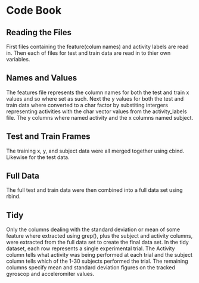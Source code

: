 # Code Book

## Reading the Files

First files containing the feature(colum names) and activity labels are read in. Then each of files for test and train data are read in to thier own variables. 

## Names and Values

The features file represents the column names for both the test and train x values and so where set as such. Next the y values for both the test and train data where converted to a char factor by substiting intergers representing activities with the char vector values from the activity_labels file. The y columns where named activity and the x columns named subject. 

## Test and Train Frames

The training x, y, and subject data were all merged together using cbind. Likewise for the test data.

## Full Data

The full test and train data were then combined into a full data set using rbind.

## Tidy

Only the columns dealing with the standard deviation or mean of some feature where extracted using grep(), plus the subject and activity columns, were extracted from the full data set to create the final data set. In the tidy dataset, each row represents a single experimental trial. The Activity column tells what activity was being performed at each trial and the subject column tells which of the 1-30 subjects performed the trial. The remaining columns specify mean and standard deviation figures on the tracked gyroscop and acceleromiter values.
